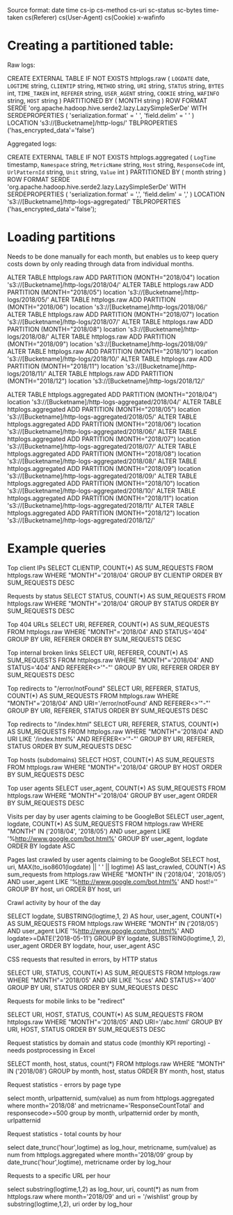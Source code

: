 Source format: date time cs-ip cs-method cs-uri sc-status sc-bytes time-taken cs(Referer) cs(User-Agent) cs(Cookie) x-wafinfo

# Creating a partitioned table:

Raw logs:

CREATE EXTERNAL TABLE IF NOT EXISTS httplogs.raw (
  `LOGDATE` date,
  `LOGTIME` string,
  `CLIENTIP` string,
  `METHOD` string,
  `URI` string,
  `STATUS` string,
  `BYTES` int,
  `TIME_TAKEN` int,
  `REFERER` string,
  `USER_AGENT` string,
  `COOKIE` string,
  `WAFINFO` string,
  `HOST` string 
) PARTITIONED BY (
  MONTH string
)
ROW FORMAT SERDE 'org.apache.hadoop.hive.serde2.lazy.LazySimpleSerDe'
WITH SERDEPROPERTIES (
  'serialization.format' = '	',
  'field.delim' = '	'
) LOCATION 's3://[Bucketname]/http-logs/'
TBLPROPERTIES ('has_encrypted_data'='false')

Aggregated logs:

CREATE EXTERNAL TABLE IF NOT EXISTS httplogs.aggregated (
  `LogTime` timestamp,
  `Namespace` string,
  `MetricName` string,
  `Host` string,
  `ResponseCode` int,
  `UrlPatternId` string,
  `Unit` string,
  `Value` int 
) PARTITIONED BY (
  month string 
)
ROW FORMAT SERDE 'org.apache.hadoop.hive.serde2.lazy.LazySimpleSerDe'
WITH SERDEPROPERTIES (
  'serialization.format' = ',',
  'field.delim' = ','
) LOCATION 's3://[Bucketname]/http-logs-aggregated/'
TBLPROPERTIES ('has_encrypted_data'='false');


# Loading partitions

Needs to be done manually for each month, but enables us to keep query costs down by only reading through data from individual months.
  
ALTER TABLE httplogs.raw ADD PARTITION (MONTH="2018/04") location 's3://[Bucketname]/http-logs/2018/04/'
ALTER TABLE httplogs.raw ADD PARTITION (MONTH="2018/05") location 's3://[Bucketname]/http-logs/2018/05/'
ALTER TABLE httplogs.raw ADD PARTITION (MONTH="2018/06") location 's3://[Bucketname]/http-logs/2018/06/'
ALTER TABLE httplogs.raw ADD PARTITION (MONTH="2018/07") location 's3://[Bucketname]/http-logs/2018/07/'
ALTER TABLE httplogs.raw ADD PARTITION (MONTH="2018/08") location 's3://[Bucketname]/http-logs/2018/08/'
ALTER TABLE httplogs.raw ADD PARTITION (MONTH="2018/09") location 's3://[Bucketname]/http-logs/2018/09/'
ALTER TABLE httplogs.raw ADD PARTITION (MONTH="2018/10") location 's3://[Bucketname]/http-logs/2018/10/'
ALTER TABLE httplogs.raw ADD PARTITION (MONTH="2018/11") location 's3://[Bucketname]/http-logs/2018/11/'
ALTER TABLE httplogs.raw ADD PARTITION (MONTH="2018/12") location 's3://[Bucketname]/http-logs/2018/12/'

ALTER TABLE httplogs.aggregated ADD PARTITION (MONTH="2018/04") location 's3://[Bucketname]/http-logs-aggregated/2018/04/'
ALTER TABLE httplogs.aggregated ADD PARTITION (MONTH="2018/05") location 's3://[Bucketname]/http-logs-aggregated/2018/05/'
ALTER TABLE httplogs.aggregated ADD PARTITION (MONTH="2018/06") location 's3://[Bucketname]/http-logs-aggregated/2018/06/'
ALTER TABLE httplogs.aggregated ADD PARTITION (MONTH="2018/07") location 's3://[Bucketname]/http-logs-aggregated/2018/07/'
ALTER TABLE httplogs.aggregated ADD PARTITION (MONTH="2018/08") location 's3://[Bucketname]/http-logs-aggregated/2018/08/'
ALTER TABLE httplogs.aggregated ADD PARTITION (MONTH="2018/09") location 's3://[Bucketname]/http-logs-aggregated/2018/09/'
ALTER TABLE httplogs.aggregated ADD PARTITION (MONTH="2018/10") location 's3://[Bucketname]/http-logs-aggregated/2018/10/'
ALTER TABLE httplogs.aggregated ADD PARTITION (MONTH="2018/11") location 's3://[Bucketname]/http-logs-aggregated/2018/11/'
ALTER TABLE httplogs.aggregated ADD PARTITION (MONTH="2018/12") location 's3://[Bucketname]/http-logs-aggregated/2018/12/'

# Example queries

Top client IPs
SELECT CLIENTIP, COUNT(*) AS SUM_REQUESTS FROM httplogs.raw WHERE "MONTH"='2018/04' GROUP BY CLIENTIP ORDER BY SUM_REQUESTS DESC

Requests by status
SELECT STATUS, COUNT(*) AS SUM_REQUESTS FROM httplogs.raw WHERE "MONTH"='2018/04' GROUP BY STATUS ORDER BY SUM_REQUESTS DESC

Top 404 URLs
SELECT URI, REFERER, COUNT(*) AS SUM_REQUESTS FROM httplogs.raw WHERE "MONTH"='2018/04' AND STATUS='404' GROUP BY URI, REFERER ORDER BY SUM_REQUESTS DESC

Top internal broken links
SELECT URI, REFERER, COUNT(*) AS SUM_REQUESTS FROM httplogs.raw WHERE "MONTH"='2018/04' AND STATUS='404' AND REFERER<>'"-"' GROUP BY URI, REFERER ORDER BY SUM_REQUESTS DESC

Top redirects to "/error/notFound"
SELECT URI, REFERER, STATUS, COUNT(*) AS SUM_REQUESTS FROM httplogs.raw WHERE "MONTH"='2018/04' AND URI='/error/notFound' 
AND REFERER<>'"-"' GROUP BY URI, REFERER, STATUS ORDER BY SUM_REQUESTS DESC

Top redirects to "/index.html"
SELECT URI, REFERER, STATUS, COUNT(*) AS SUM_REQUESTS FROM httplogs.raw WHERE "MONTH"='2018/04' AND URI LIKE '/index.html%' 
AND REFERER<>'"-"' GROUP BY URI, REFERER, STATUS ORDER BY SUM_REQUESTS DESC

Top hosts (subdomains)
SELECT HOST, COUNT(*) AS SUM_REQUESTS FROM httplogs.raw WHERE "MONTH"='2018/04' GROUP BY HOST ORDER BY SUM_REQUESTS DESC

Top user agents
SELECT user_agent, COUNT(*) AS SUM_REQUESTS FROM httplogs.raw WHERE "MONTH"='2018/04' GROUP BY user_agent ORDER BY SUM_REQUESTS DESC

Visits per day by user agents claiming to be GoogleBot
SELECT user_agent, logdate, COUNT(*) AS SUM_REQUESTS FROM httplogs.raw WHERE "MONTH" IN ('2018/04', '2018/05') AND user_agent LIKE '%http://www.google.com/bot.html%' GROUP BY user_agent, logdate ORDER BY logdate ASC

Pages last crawled by user agents claiming to be GoogleBot
SELECT host, uri, MAX(to_iso8601(logdate) || ' ' || logtime) AS last_crawled, COUNT(*) AS sum_requests from httplogs.raw WHERE "MONTH" IN ('2018/04', '2018/05') AND user_agent LIKE '%http://www.google.com/bot.html%' AND host!='' GROUP BY host, uri ORDER BY host, uri


Crawl activity by hour of the day

SELECT logdate, SUBSTRING(logtime,1, 2) AS hour, user_agent, COUNT(*) AS SUM_REQUESTS FROM httplogs.raw WHERE "MONTH" IN ('2018/05') AND user_agent LIKE '%http://www.google.com/bot.html%' AND logdate>=DATE('2018-05-11') GROUP BY logdate, SUBSTRING(logtime,1, 2), user_agent ORDER BY logdate, hour, user_agent ASC

CSS requests that resulted in errors, by HTTP status

SELECT URI, STATUS, COUNT(*) AS SUM_REQUESTS FROM httplogs.raw WHERE "MONTH"='2018/05' AND URI LIKE '%css' AND STATUS>='400' GROUP BY URI, STATUS ORDER BY SUM_REQUESTS DESC

Requests for mobile links to be "redirect"

SELECT URI, HOST, STATUS, COUNT(*) AS SUM_REQUESTS FROM httplogs.raw WHERE "MONTH"='2018/05' AND URI='/abc.html' GROUP BY URI, HOST, STATUS ORDER BY SUM_REQUESTS DESC

Request statistics by domain and status code (monthly KPI reporting) - needs postprocessing in Excel

SELECT month, host, status, count(*)
FROM httplogs.raw 
WHERE "MONTH" IN ('2018/08') 
GROUP by month, host, status
ORDER BY month, host, status

Request statistics - errors by page type

select month, urlpatternid, sum(value) as num from httplogs.aggregated
where month='2018/08'
and metricname='ResponseCountTotal'
and responsecode>=500
group by month, urlpatternid
order by month, urlpatternid

Request statistics - total counts by hour

select date_trunc('hour',logtime) as log_hour, metricname, sum(value) as num from httplogs.aggregated
where month='2018/09'
group by date_trunc('hour',logtime), metricname
order by log_hour

Requests to a specific URL per hour

select substring(logtime,1,2) as log_hour, uri, count(*) as num from httplogs.raw
where month='2018/09'
and uri = '/wishlist'
group by substring(logtime,1,2), uri
order by log_hour
